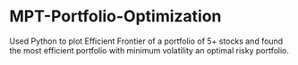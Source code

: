 # MPT-Portfolio-Optimization
Used Python to plot Efficient Frontier of a portfolio of 5+ stocks and found the most efficient portfolio with minimum volatility an optimal risky portfolio.
